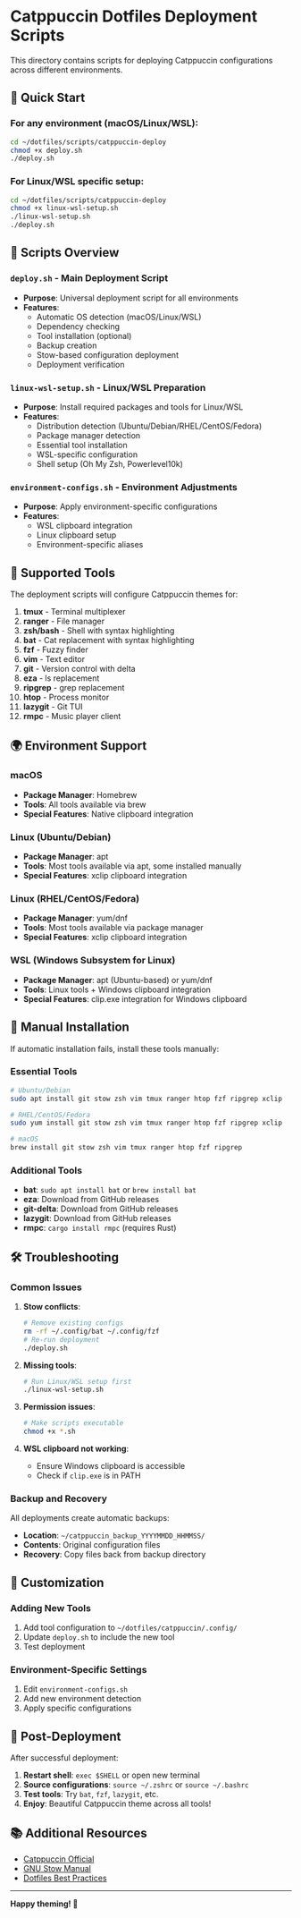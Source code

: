 # Catppuccin Dotfiles Deployment Scripts

This directory contains scripts for deploying Catppuccin configurations across different environments.

## 🚀 Quick Start

### For any environment (macOS/Linux/WSL):
```bash
cd ~/dotfiles/scripts/catppuccin-deploy
chmod +x deploy.sh
./deploy.sh
```

### For Linux/WSL specific setup:
```bash
cd ~/dotfiles/scripts/catppuccin-deploy
chmod +x linux-wsl-setup.sh
./linux-wsl-setup.sh
./deploy.sh
```

## 📁 Scripts Overview

### `deploy.sh` - Main Deployment Script
- **Purpose**: Universal deployment script for all environments
- **Features**:
  - Automatic OS detection (macOS/Linux/WSL)
  - Dependency checking
  - Tool installation (optional)
  - Backup creation
  - Stow-based configuration deployment
  - Deployment verification

### `linux-wsl-setup.sh` - Linux/WSL Preparation
- **Purpose**: Install required packages and tools for Linux/WSL
- **Features**:
  - Distribution detection (Ubuntu/Debian/RHEL/CentOS/Fedora)
  - Package manager detection
  - Essential tool installation
  - WSL-specific configuration
  - Shell setup (Oh My Zsh, Powerlevel10k)

### `environment-configs.sh` - Environment Adjustments
- **Purpose**: Apply environment-specific configurations
- **Features**:
  - WSL clipboard integration
  - Linux clipboard setup
  - Environment-specific aliases

## 🎯 Supported Tools

The deployment scripts will configure Catppuccin themes for:

1. **tmux** - Terminal multiplexer
2. **ranger** - File manager
3. **zsh/bash** - Shell with syntax highlighting
4. **bat** - Cat replacement with syntax highlighting
5. **fzf** - Fuzzy finder
6. **vim** - Text editor
7. **git** - Version control with delta
8. **eza** - ls replacement
9. **ripgrep** - grep replacement
10. **htop** - Process monitor
11. **lazygit** - Git TUI
12. **rmpc** - Music player client

## 🌍 Environment Support

### macOS
- **Package Manager**: Homebrew
- **Tools**: All tools available via brew
- **Special Features**: Native clipboard integration

### Linux (Ubuntu/Debian)
- **Package Manager**: apt
- **Tools**: Most tools available via apt, some installed manually
- **Special Features**: xclip clipboard integration

### Linux (RHEL/CentOS/Fedora)
- **Package Manager**: yum/dnf
- **Tools**: Most tools available via package manager
- **Special Features**: xclip clipboard integration

### WSL (Windows Subsystem for Linux)
- **Package Manager**: apt (Ubuntu-based) or yum/dnf
- **Tools**: Linux tools + Windows clipboard integration
- **Special Features**: clip.exe integration for Windows clipboard

## 🔧 Manual Installation

If automatic installation fails, install these tools manually:

### Essential Tools
```bash
# Ubuntu/Debian
sudo apt install git stow zsh vim tmux ranger htop fzf ripgrep xclip

# RHEL/CentOS/Fedora
sudo yum install git stow zsh vim tmux ranger htop fzf ripgrep xclip

# macOS
brew install git stow zsh vim tmux ranger htop fzf ripgrep
```

### Additional Tools
- **bat**: `sudo apt install bat` or `brew install bat`
- **eza**: Download from GitHub releases
- **git-delta**: Download from GitHub releases
- **lazygit**: Download from GitHub releases
- **rmpc**: `cargo install rmpc` (requires Rust)

## 🛠️ Troubleshooting

### Common Issues

1. **Stow conflicts**:
   ```bash
   # Remove existing configs
   rm -rf ~/.config/bat ~/.config/fzf
   # Re-run deployment
   ./deploy.sh
   ```

2. **Missing tools**:
   ```bash
   # Run Linux/WSL setup first
   ./linux-wsl-setup.sh
   ```

3. **Permission issues**:
   ```bash
   # Make scripts executable
   chmod +x *.sh
   ```

4. **WSL clipboard not working**:
   - Ensure Windows clipboard is accessible
   - Check if `clip.exe` is in PATH

### Backup and Recovery

All deployments create automatic backups:
- **Location**: `~/catppuccin_backup_YYYYMMDD_HHMMSS/`
- **Contents**: Original configuration files
- **Recovery**: Copy files back from backup directory

## 📝 Customization

### Adding New Tools
1. Add tool configuration to `~/dotfiles/catppuccin/.config/`
2. Update `deploy.sh` to include the new tool
3. Test deployment

### Environment-Specific Settings
1. Edit `environment-configs.sh`
2. Add new environment detection
3. Apply specific configurations

## 🎉 Post-Deployment

After successful deployment:

1. **Restart shell**: `exec $SHELL` or open new terminal
2. **Source configurations**: `source ~/.zshrc` or `source ~/.bashrc`
3. **Test tools**: Try `bat`, `fzf`, `lazygit`, etc.
4. **Enjoy**: Beautiful Catppuccin theme across all tools!

## 📚 Additional Resources

- [Catppuccin Official](https://github.com/catppuccin/catppuccin)
- [GNU Stow Manual](https://www.gnu.org/software/stow/manual/stow.html)
- [Dotfiles Best Practices](https://dotfiles.github.io/)

---

**Happy theming! 🎨**
